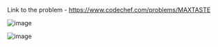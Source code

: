 Link to the problem - https://www.codechef.com/problems/MAXTASTE



![image](https://github.com/Haleshot/Competitive-Programming/assets/57552973/20ad1b9b-9b48-4ce1-9933-bbd26190fac0)



![image](https://github.com/Haleshot/Competitive-Programming/assets/57552973/cdf1c481-f106-4356-ab62-b2b6f1cda51b)

